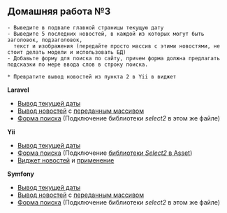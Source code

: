 ## Домашняя работа №3
```
- Выведите в подвале главной страницы текущую дату
- Выведите 5 последних новостей, в каждой из которых могут быть заголовок, подзаголовок, 
  текст и изображения (передайте просто массив с этими новостями, не стоит делать модели и использовать БД)
- Добавьте форму для поиска по сайту, причем форма должна предлагать подсказки по мере ввода слов в строку поиска.

* Превратите вывод новостей из пункта 2 в Yii в виджет
```

**Laravel**
* [Вывод текущей даты](https://github.com/skiphog/profit-laravel/blob/master/resources/views/layouts/app.blade.php#L22)
* [Вывод новостей](https://github.com/skiphog/profit-laravel/blob/master/resources/views/testNews.blade.php) с [переданным массивом](https://github.com/skiphog/profit-laravel/blob/master/app/Http/Controllers/TestNews.php)
* [Форма поиска](https://github.com/skiphog/profit-laravel/blob/master/resources/views/layouts/app.blade.php#L14) (Подключение библиотеки _select2_ в этом же файле)

**Yii**
* [Вывод текущей даты](https://github.com/skiphog/profit-yii2/blob/master/views/layouts/app.php#L34)
* [Форма поиска](https://github.com/skiphog/profit-yii2/blob/master/views/layouts/app.php#L26) (Подключение [библиотеки _Select2_ в Asset](https://github.com/skiphog/profit-yii2/blob/master/assets/AppAsset.php))
* [Виджет новостей](https://github.com/skiphog/profit-yii2/blob/master/components/NewsWidget.php) и [применение](https://github.com/skiphog/profit-yii2/blob/master/views/test-news/testNews.php)

**Symfony**
* [Вывод текущей даты](https://github.com/skiphog/profit-symfony/blob/master/app/Resources/views/base.html.twig#L24)
* [Вывод новостей](https://github.com/skiphog/profit-symfony/blob/master/app/Resources/views/default/test-news.html.twig) с [переданным массивом](https://github.com/skiphog/profit-symfony/blob/master/src/AppBundle/Controller/DefaultController.php#L27)
* [Форма поиска](https://github.com/skiphog/profit-symfony/blob/master/app/Resources/views/base.html.twig#L16) (Подключение библиотеки _select2_ в этом же файле)